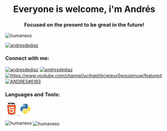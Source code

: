 <h1 align="center">Everyone is welcome, i'm Andrés</h1>
<h3 align="center">Focused on the present to be great in the future!</h3>

<p align="left"> <img src="https://komarev.com/ghpvc/?username=humanexo&label=Profile%20views&color=0e75b6&style=flat" alt="humanexo" /> </p>

<p align="left"> <a href="https://twitter.com/andresdediaz" target="blank"><img src="https://img.shields.io/twitter/follow/andresdediaz?logo=twitter&style=for-the-badge" alt="andresdediaz" /></a> </p>

<h3 align="left">Connect with me:</h3>
<p align="left">
<a href="https://twitter.com/andresdediaz" target="blank"><img align="center" src="https://raw.githubusercontent.com/rahuldkjain/github-profile-readme-generator/master/src/images/icons/Social/twitter.svg" alt="andresdediaz" height="30" width="40" /></a>
<a href="https://instagram.com/andresdediaz" target="blank"><img align="center" src="https://raw.githubusercontent.com/rahuldkjain/github-profile-readme-generator/master/src/images/icons/Social/instagram.svg" alt="andresdediaz" height="30" width="40" /></a>
<a href="https://www.youtube.com/c/https://www.youtube.com/channel/ucjhgplrbcwieux5wxuqimuw/featured" target="blank"><img align="center" src="https://raw.githubusercontent.com/rahuldkjain/github-profile-readme-generator/master/src/images/icons/Social/youtube.svg" alt="https://www.youtube.com/channel/ucjhgplrbcwieux5wxuqimuw/featured" height="30" width="40" /></a>
<a href="https://discord.gg/ANDRES#6183" target="blank"><img align="center" src="https://raw.githubusercontent.com/rahuldkjain/github-profile-readme-generator/master/src/images/icons/Social/discord.svg" alt="ANDRES#6183" height="30" width="40" /></a>
</p>

<h3 align="left">Languages and Tools:</h3>
<p align="left"> <a href="https://www.w3.org/html/" target="_blank" rel="noreferrer"> <img src="https://raw.githubusercontent.com/devicons/devicon/master/icons/html5/html5-original-wordmark.svg" alt="html5" width="40" height="40"/> </a> <a href="https://www.python.org" target="_blank" rel="noreferrer"> <img src="https://raw.githubusercontent.com/devicons/devicon/master/icons/python/python-original.svg" alt="python" width="40" height="40"/> </a> </p>

<p><img align="left" src="https://github-readme-stats.vercel.app/api/top-langs?username=humanexo&show_icons=true&locale=en&layout=compact" alt="humanexo" /></p>

<p>&nbsp;<img align="center" src="https://github-readme-stats.vercel.app/api?username=humanexo&show_icons=true&locale=en" alt="humanexo" /></p>

